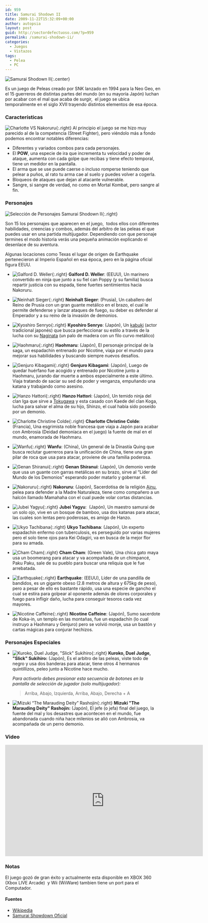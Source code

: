 ```yaml
---
id: 959
title: Samurai Shodown II
date: 2009-11-22T15:32:09+00:00
author: autopsia
layout: post
guid: http://sectordefectuoso.com/?p=959
permalink: /samurai-shodown-ii/
categories:
  - Juegos
  - Vistazos
tags:
  - Pelea
  - PC
---
```

![Samurai Shodown II](/assets/images/2009/10/samshoii.jpg){:.center}

Es un juego de Peleas creado por SNK lanzado en 1994 para la Neo Geo, en el 15 guerreros de distintas partes del mundo (en su mayoría Japón) luchan por acabar con el mal que acaba de surgir,  el juego se ubica temporalmente en el siglo XVII trayendo distintos elementos de esa época.

<!--more-->

### Características

![Charlotte VS Nakoruru](/assets/images/2009/11/charlottevsnakoruru.png){:.right}
Al principio el juego se me hizo muy parecido al de la competencia (Street Fighter), pero viéndolo más a fondo podemos encontrar notables diferencias:

  * Diferentes y variados combos para cada personajes.
  * El **POW**, una especie de ira que incrementa tu velocidad y poder de ataque, aumenta con cada golpe que recibas y tiene efecto temporal, tiene un medidor en la pantalla.
  * El arma que se use puede caerse o incluso romperse teniendo que pelear a puños, al rato tu arma cae al suelo y puedes volver a cogerla.
  * Bloqueos de ataques que dejan al atacante vulnerable.
  * Sangre, si sangre de verdad, no como en Mortal Kombat, pero sangre al fin.

### Personajes

![Selección de Personajes Samurai Shodown II](/assets/images/2009/11/seleccion.png){:.right}

Son 15 los personajes que aparecen en el juego,  todos ellos con diferentes habilidades, creencias y combos, además del arbitro de las peleas el que puedes usar en una partida multijugador. Dependiendo con que personaje termines el modo historia verás una pequeña animación explicando el desenlace de su aventura.

Algunas locaciones como Texas el lugar de origen de Earthquake pertenecieron al Imperio Español en esa época, pero en la página oficial figura EEUU.

  * ![Galford D. Weller](/assets/images/2009/11/galford.jpg){:.right}
  **Galford D. Weller**: (EEUU), Un marinero convertido en ninja que junto a su fiel can Poppy (y su familia) busca repartir justicia con su espada, tiene fuertes sentimientos hacia Nakoruru.

  * ![Neinhalt Sieger](/assets/images/2009/11/sieger.jpg){:.right}
  **Neinhalt Sieger**: (Prusia), Un caballero del Reino de Prusia con un gran guante metálico en el brazo, el cual le permite defenderse y lanzar ataques de fuego, su deber es defender al Emperador y a su reino de la invasión de demonios.

  * ![Kyoshiro Senryo](/assets/images/2009/11/kyoshiro.jpg){:.right}
  **Kyoshiro Senryo**: (Japón), Un [kabuki](http://es.wikipedia.org/wiki/Kabuki) (actor tradicional japonés) que busca perfeccionar su estilo a través de la lucha con su [Naginata](http://es.wikipedia.org/wiki/Naginata) (un palo de madera con un filo curvo metálico)

  * ![Haohmaru](/assets/images/2009/11/haohmaru.jpg){:.right}
  **Haohmaru**: (Japón), El personaje principal de la saga, un espadachín entrenado por Nicotine, viaja por el mundo para mejorar sus habilidades y buscando siempre nuevos desafíos.

  * ![Genjuro Kibagami](/assets/images/2009/11/genjuro.jpg){:.right}
  **Genjuro Kibagami**: (Japón), Luego de quedar huérfano fue acogido y entrenado por Nicotine junto a Haohmaru, jurando dar muerte a ambos especialmente a este último. Viaja tratando de saciar su sed de poder y venganza, empuñando una katana y trabajando como asesino.

  * ![Hanzo Hattori](/assets/images/2009/11/hanzo.jpg){:.right}
  **Hanzo Hattori**: (Japón), Un temido ninja del clan Iga que sirve a [Tokugawa](http://es.wikipedia.org/wiki/Ieyasu_Tokugawa) y esta casado con Kaede del clan Koga, lucha para salvar el alma de su hijo, Shinzo, el cual había sido poseído por un demonio.

  * ![Charlotte Christine Colde](/assets/images/2009/11/charlotte.jpg){:.right}
  **Charlotte Christine Colde**: (Francia), Una esgrimista noble francesa que viaja a Japón para acabar con Ambrosia (Deidad demoníaca en el juego) la fuente de mal en el mundo, enamorada de Haohmaru.

  * ![Wanfu](/assets/images/2009/11/wanfu.jpg){:.right}
  **Wanfu**: (China), Un general de la Dinastía Quing que busca reclutar guerreros para la unificación de China, tiene una gran pilar de roca que usa para atacar, proviene de una familia poderosa.

  * ![Genan Shiranui](/assets/images/2009/11/genan.jpg){:.right}
  **Genan Shiranui**: (Japón), Un demonio verde que usa un guante con garras metálicas en su brazo, sirve al &#8220;Líder del Mundo de los Demonios&#8221; esperando poder matarlo y gobernar él.

  * ![Nakoruru](/assets/images/2009/11/nakoruru.jpg){:.right}
  **Nakoruru**: (Japón), Sacerdotisa de la religión [Ainu](http://es.wikipedia.org/wiki/Ainu), pelea para defender a la Madre Naturaleza, tiene como compañero a un halcón llamado Mamahaha con el cual puede volar cortas distancias.

  * ![Jubei Yagyu](/assets/images/2009/11/jubei.jpg){:.right}
  **Jubei Yagyu**:  (Japón), Un maestro samurai de un solo ojo, vive en un bosque de bamboo, usa dos katanas para atacar, las cuales son lentas pero poderosas, es amigo de Hanzo.

  * ![Ukyo Tachibana](/assets/images/2009/11/ukyo.jpg){:.right}
  **Ukyo Tachibana**: (Japón), Un experto espadachín enfermo con tuberculosis, es perseguido por varias mujeres pero el solo tiene ojos para Kei Odagiri, va en busca de la mejor flor para su amada.

  * ![Cham Cham](/assets/images/2009/11/chamcham.jpg){:.right}
  **Cham Cham**: (Green Vale), Una chica gato maya usa un boomerang para atacar y va acompañada de un chimpancé, Paku Paku, sale de su pueblo para buscar una reliquia que le fue arrebatada.

  * ![Earthquake](/assets/images/2009/11/earthquake.jpg){:.right}
  **Earthquake**: (EEUU), Líder de una pandilla de bandidos, es un gigante obeso (2.8 metros de altura y 675kg de peso), pero a pesar de ello es bastante rápido, usa una especie de gancho el cual se estira para golpear al oponente además de olores corporales y fuego para infligir daño, lucha para conseguir tesoros cada vez mayores.

  * ![Nicotine Caffeine](/assets/images/2009/11/nicotine.jpg){:.right}
  **Nicotine Caffeine**: (Japón), Sumo sacerdote de Koka-in, un templo en las montañas, fue un espadachín (lo cual instruyo a Haohmaru y Genjuro) pero se volvió monje, usa un bastón y cartas mágicas para conjurar hechizos.

### Personajes Especiales

  * ![Kuroko, Duel Judge, "Slick" Sukihiro](/assets/images/2009/11/kuroko.jpg){:.right}
  **Kuroko, Duel Judge, "Slick" Sukihiro:** (Japón), Es el arbitro de las peleas, viste todo de negro y usa dos banderas para atacar, tiene otros 4 hermanos quintillizos, peleo junto a Nicotine hace mucho.

    _Para activarlo debes presionar esta secuencia de botones en la pantalla de selección de jugador (solo multijugador):_

    >   Arriba, Abajo, Izquierda, Arriba, Abajo, Derecha + A

  * ![Mizuki “The Marauding Deity” Rashojin](/assets/images/2009/11/mizuki.jpg){:.right}
  **Mizuki "The Marauding Deity" Rashojin:** (Japón), El jefe (o jefa) final del juego, la fuente del mal y los desastres que acontecen en el mundo, fue abandonada cuando niña hace milenios se alió con Ambrosia, va acompañada de un perro demonio.

### Video

<iframe width="640" height="360" src="https://www.youtube.com/embed/Sdl_1EgmCDQ" frameborder="0" allowfullscreen></iframe>

### Notas

El juego gozó de gran éxito y actualmente esta disponible en XBOX 360 (Xbox LIVE Arcade)  y Wii (WiiWare) tambien tiene un port para el Computador.

#### Fuentes

  - [Wikipedia](http://en.wikipedia.org/)
  - [Samurai Showdown Oficial](http://samuraianiv.snkplaymore.co.jp/english/index.html)
